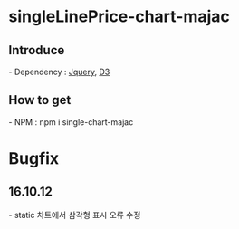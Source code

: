 # singleLinePrice-chart-majac
<h2>Introduce</h2>
<p>
  - Dependency : <a href="http://jquery.com/" target="_blank">Jquery</a>, <a href="https://d3js.org/" target="">D3</a>
</p>

<h2>How to get</h2>
<p>
  - NPM : npm i single-chart-majac<br/>
</p>


<h1>Bugfix</h1>
<h2>16.10.12</h2>
<p>
  - static 차트에서 삼각형 표시 오류 수정<br/>
</p>